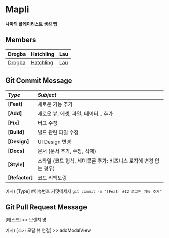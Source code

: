 # Mapli
__나마의 플레이리스트 생성 앱__

## Members
|Drogba|Hatchling|Lau|
|:---|:---|:---|
|[Drogba](https://github.com/iDrogba)|[Hatchling](https://github.com/iDrogba)|[Lau](https://github.com/iDrogba)|

## Git Commit Message
|*Type*|*Subject*|
|:---|:---|
|**[Feat]**|새로운 기능 추가|
|**[Add]**|새로운 뷰, 에셋, 파일, 데이터... 추가|
|**[Fix]**|버그 수정|
|**[Build]**|빌드 관련 파일 수정|
|**[Design]**|UI Design 변경|
|**[Docs]**|문서 (문서 추가, 수정, 삭제)|
|**[Style]**|스타일 (코드 형식, 세미콜론 추가: 비즈니스 로직에 변경 없는 경우)|
|**[Refactor]**|코드 리팩토링| 

예시) [Type] #이슈번호 커밋메세지 `git commit -m "[Feat] #12 로그인 기능 추가"`

## Git Pull Request Message
[태스크] >> 브랜치 명

예시) [추가 모달 뷰 연결] >> addModalView
